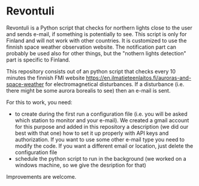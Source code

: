 # Revontuli

Revontuli is a Python script that checks for northern lights close to the user and sends e-mail, if something is potentially to see. This script is only for Finland and will not work with other countries. It is customized to use the finnish space weather observation website. The notification part can probably be used also for other things, but the "nothern lights detection" part is specific to Finland.

This repository consists out of an python script that checks every 10 minutes the finnish FMI website https://en.ilmatieteenlaitos.fi/auroras-and-space-weather for electromagnetical disturbances. If a disturbance (i.e. there might be some aurora borealis to see) then an e-mail is sent. 

For this to work, you need:
- to create during the first run a configuration file (i.e. you will be asked which station to monitor and your e-mail). We created a gmail account for this purpose and added in this repository a description (we did our best with that one) how to set it up properly with API keys and authorization. If you want to use some other e-mail type you need to modify the code. If you want a different email or location, just delete the configuration file
- schedule the python script to run in the background (we worked on a windows machine, so we give the desription for that)

Improvements are welcome.

